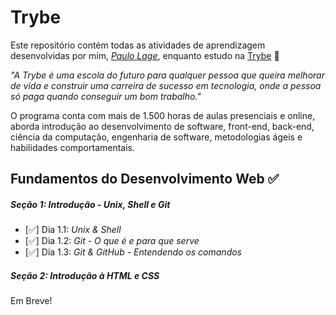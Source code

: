 # Trybe

Este repositório contém todas as atividades de aprendizagem desenvolvidas por mim, _[Paulo Lage](https://www.linkedin.com/in/paulolagedev)_, enquanto estudo na [Trybe](https://www.betrybe.com/) 🚀

_"A Trybe é uma escola do futuro para qualquer pessoa que queira melhorar de vida e construir uma carreira de sucesso em tecnologia, onde a pessoa só paga quando conseguir um bom trabalho."_

O programa conta com mais de 1.500 horas de aulas presenciais e online, aborda introdução ao desenvolvimento de software, front-end, back-end, ciência da computação, engenharia de software, metodologias ágeis e habilidades comportamentais.

## Fundamentos do Desenvolvimento Web ✅

##### Seção 1: Introdução - Unix, Shell e Git

- [✅] Dia 1.1: _Unix & Shell_
- [✅] Dia 1.2: _Git - O que é e para que serve_
- [✅] Dia 1.3: _Git & GitHub - Entendendo os comandos_

##### Seção 2: Introdução à HTML e CSS

Em Breve!
